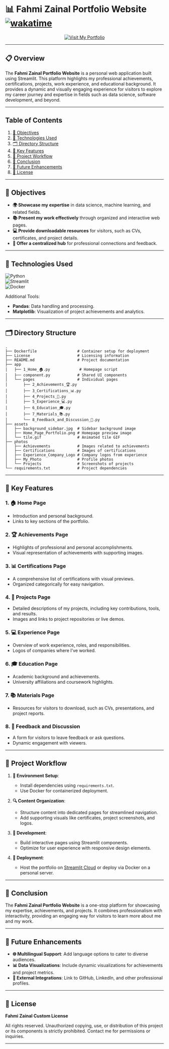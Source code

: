 # **📊 Fahmi Zainal Portfolio Website** [![wakatime](https://wakatime.com/badge/user/ae82a943-125e-489a-a656-e35fe84d587b/project/81353421-ab92-4d3f-abcc-80983a383efa.svg)](https://wakatime.com/badge/user/ae82a943-125e-489a-a656-e35fe84d587b/project/81353421-ab92-4d3f-abcc-80983a383efa)

<!-- Badge to Visit My Portfolio -->
<div align="center"> 
    <a href="https://fahmizainal-portfolio.streamlit.app/">
        <img src="https://img.shields.io/badge/Visit%20My%20Portfolio-brightgreen?style=for-the-badge&logo=streamlit" alt="Visit My Portfolio"/>
    </a>
</div>

---

## **📋 Overview**

The **Fahmi Zainal Portfolio Website** is a personal web application built using Streamlit. This platform highlights my professional achievements, certifications, projects, work experience, and educational background. It provides a dynamic and visually engaging experience for visitors to explore my career journey and expertise in fields such as data science, software development, and beyond.

---

## **Table of Contents**

1. [🎯 Objectives](#-objectives)  
2. [🔧 Technologies Used](#-technologies-used)  
3. [🗂️ Directory Structure](#-directory-structure)  
4. [📁 Key Features](#-key-features)  
5. [🔄 Project Workflow](#-project-workflow)  
6. [🎉 Conclusion](#-conclusion)  
7. [🔮 Future Enhancements](#-future-enhancements)  
8. [📜 License](#-license)  

---

## **🎯 Objectives**

- **🌍 Showcase my expertise** in data science, machine learning, and related fields.  
- **📚 Present my work effectively** through organized and interactive web pages.  
- **💻 Provide downloadable resources** for visitors, such as CVs, certificates, and project details.  
- **🔗 Offer a centralized hub** for professional connections and feedback.  

---

## **🔧 Technologies Used**

![Python](https://img.shields.io/badge/python-3670A0?style=for-the-badge&logo=python&logoColor=ffdd54)  
![Streamlit](https://img.shields.io/badge/Streamlit-%23FF4B4B.svg?style=for-the-badge&logo=Streamlit&logoColor=white)  
![Docker](https://img.shields.io/badge/Docker-%230db7ed.svg?style=for-the-badge&logo=docker&logoColor=white)

Additional Tools:  
- **Pandas**: Data handling and processing.  
- **Matplotlib**: Visualization of project achievements and analytics.  

---

## **🗂️ Directory Structure**

```plaintext
.
├── Dockerfile                  # Container setup for deployment
├── License                     # Licensing information
├── README.md                   # Project documentation
├── app
│   ├── 1_Home_🏠.py             # Homepage script
│   ├── component.py            # Shared UI components
│   └── pages                   # Individual pages
│       ├── 2_Achievements_🏆.py
│       ├── 3_Certifications_📊.py
│       ├── 4_Projects_💼.py
│       ├── 5_Experience_💻.py
│       ├── 6_Education_🎓.py
│       ├── 7_Materials_📚.py
│       └── 8_Feedback_and_Discussion_💬.py
├── assets
│   ├── background_sidebar.jpg  # Sidebar background image
│   ├── Home_Page_Portfolio.png # Homepage preview image
│   └── tile.gif                # Animated tile GIF
├── photos
│   ├── Achievements            # Images related to achievements
│   ├── Certifications          # Images of certifications
│   ├── Experience_Company_Logo # Company logos from experience
│   ├── My_Photo                # Profile photos
│   └── Projects                # Screenshots of projects
└── requirements.txt            # Project dependencies
```

---

## **📁 Key Features**

### 1. **🏠 Home Page**
- Introduction and personal background.  
- Links to key sections of the portfolio.

### 2. **🏆 Achievements Page**
- Highlights of professional and personal accomplishments.  
- Visual representation of achievements with supporting images.

### 3. **📊 Certifications Page**
- A comprehensive list of certifications with visual previews.  
- Organized categorically for easy navigation.

### 4. **💼 Projects Page**
- Detailed descriptions of my projects, including key contributions, tools, and results.  
- Images and links to project repositories or live demos.

### 5. **💻 Experience Page**
- Overview of work experience, roles, and responsibilities.  
- Logos of companies where I’ve worked.

### 6. **🎓 Education Page**
- Academic background and achievements.  
- University affiliations and coursework highlights.

### 7. **📚 Materials Page**
- Resources for visitors to download, such as CVs, presentations, and project reports.

### 8. **💬 Feedback and Discussion**
- A form for visitors to leave feedback or ask questions.  
- Dynamic engagement with viewers.  

---

## **🔄 Project Workflow**

1. **📂 Environment Setup**:
   - Install dependencies using `requirements.txt`.  
   - Use Docker for containerized deployment.  

2. **🔍 Content Organization**:
   - Structure content into dedicated pages for streamlined navigation.  
   - Add supporting visuals like certificates, project screenshots, and logos.  

3. **🧩 Development**:
   - Build interactive pages using Streamlit components.  
   - Optimize for user experience with responsive design elements.  

4. **🚀 Deployment**:
   - Host the portfolio on [Streamlit Cloud](https://streamlit.io/cloud) or deploy via Docker on a personal server.  

---

## **🎉 Conclusion**

The **Fahmi Zainal Portfolio Website** is a one-stop platform for showcasing my expertise, achievements, and projects. It combines professionalism with interactivity, providing an engaging way for visitors to learn more about me and my work.

---

## **🔮 Future Enhancements**

- **🌐 Multilingual Support**: Add language options to cater to diverse audiences.  
- **📊 Data Visualizations**: Include dynamic visualizations for achievements and project metrics.  
- **🔗 External Integrations**: Link to GitHub, LinkedIn, and other professional profiles.  

---

## **📜 License**

**Fahmi Zainal Custom License**

All rights reserved. Unauthorized copying, use, or distribution of this project or its components is strictly prohibited. Contact me for permissions or inquiries.

---
